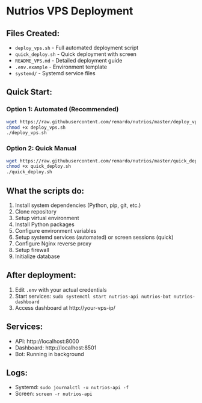 # Nutrios VPS Deployment

## Files Created:
- `deploy_vps.sh` - Full automated deployment script
- `quick_deploy.sh` - Quick deployment with screen
- `README_VPS.md` - Detailed deployment guide
- `.env.example` - Environment template
- `systemd/` - Systemd service files

## Quick Start:

### Option 1: Automated (Recommended)
```bash
wget https://raw.githubusercontent.com/remardo/nutrios/master/deploy_vps.sh
chmod +x deploy_vps.sh
./deploy_vps.sh
```

### Option 2: Quick Manual
```bash
wget https://raw.githubusercontent.com/remardo/nutrios/master/quick_deploy.sh
chmod +x quick_deploy.sh
./quick_deploy.sh
```

## What the scripts do:
1. Install system dependencies (Python, pip, git, etc.)
2. Clone repository
3. Setup virtual environment
4. Install Python packages
5. Configure environment variables
6. Setup systemd services (automated) or screen sessions (quick)
7. Configure Nginx reverse proxy
8. Setup firewall
9. Initialize database

## After deployment:
1. Edit `.env` with your actual credentials
2. Start services: `sudo systemctl start nutrios-api nutrios-bot nutrios-dashboard`
3. Access dashboard at http://your-vps-ip/

## Services:
- API: http://localhost:8000
- Dashboard: http://localhost:8501
- Bot: Running in background

## Logs:
- Systemd: `sudo journalctl -u nutrios-api -f`
- Screen: `screen -r nutrios-api`
